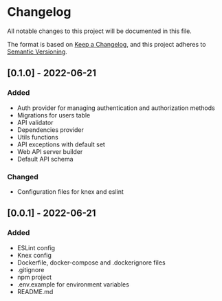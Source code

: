 # Changelog
All notable changes to this project will be documented in this file.

The format is based on [Keep a Changelog](https://keepachangelog.com/en/1.0.0/),
and this project adheres to [Semantic Versioning](https://semver.org/spec/v2.0.0.html).

## [0.1.0] - 2022-06-21
### Added
- Auth provider for managing authentication and authorization methods
- Migrations for users table
- API validator
- Dependencies provider
- Utils functions
- API exceptions with default set
- Web API server builder
- Default API schema
### Changed
- Configuration files for knex and eslint

## [0.0.1] - 2022-06-21
### Added
- ESLint config
- Knex config
- Dockerfile, docker-compose and .dockerignore files
- .gitignore
- npm project
- .env.example for environment variables 
- README.md